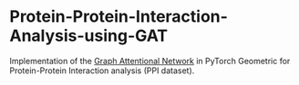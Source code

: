 # Protein-Protein-Interaction-Analysis-using-GAT
Implementation of the [Graph Attentional Network](https://arxiv.org/pdf/1710.10903.pdf) in PyTorch Geometric for Protein-Protein Interaction analysis (PPI dataset).
